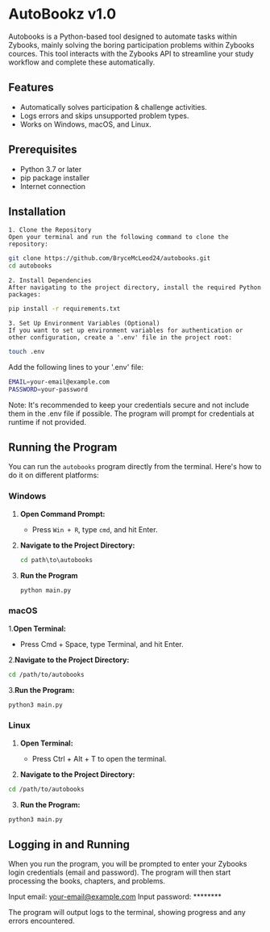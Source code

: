 # AutoBookz v1.0

Autobooks is a Python-based tool designed to automate tasks within Zybooks, mainly solving the boring participation problems within Zybooks cources. This tool interacts with the Zybooks API to streamline your study workflow and complete these automatically.

## Features
- Automatically solves participation & challenge activities.
- Logs errors and skips unsupported problem types.
- Works on Windows, macOS, and Linux.
## Prerequisites
- Python 3.7 or later
- pip package installer
- Internet connection
## Installation

    1. Clone the Repository
    Open your terminal and run the following command to clone the repository:

```bash
git clone https://github.com/BryceMcLeod24/autobooks.git
cd autobooks
```

    2. Install Dependencies
    After navigating to the project directory, install the required Python packages:

```bash
pip install -r requirements.txt
```

    3. Set Up Environment Variables (Optional)
    If you want to set up environment variables for authentication or other configuration, create a '.env' file in the project root:

```bash
touch .env
```

Add the following lines to your '.env' file:

```bash
EMAIL=your-email@example.com
PASSWORD=your-password
```
Note: It's recommended to keep your credentials secure and not include them in the .env file if possible. The program will prompt for credentials at runtime if not provided.

## Running the Program
You can run the `autobooks` program directly from the terminal. Here's how to do it on different platforms:

### Windows

1. **Open Command Prompt:**
   - Press `Win + R`, type `cmd`, and hit Enter.

2. **Navigate to the Project Directory:**

   ```cmd
   cd path\to\autobooks
   
3. **Run the Program**
    ```cmd
    python main.py

### macOS

1.**Open Terminal:**
- Press Cmd + Space, type Terminal, and hit Enter.

2.**Navigate to the Project Directory:**
```bash
cd /path/to/autobooks
```

3.**Run the Program:**
```bash
python3 main.py
```

### Linux
1. **Open Terminal:**
    - Press Ctrl + Alt + T to open the terminal.

2. **Navigate to the Project Directory:**
```bash
cd /path/to/autobooks
```

3. **Run the Program:**
```bash
python3 main.py
```

## Logging in and Running
When you run the program, you will be prompted to enter your Zybooks login credentials (email and password). The program will then start processing the books, chapters, and problems.

Input email: your-email@example.com
Input password: ********

The program will output logs to the terminal, showing progress and any errors encountered.  

